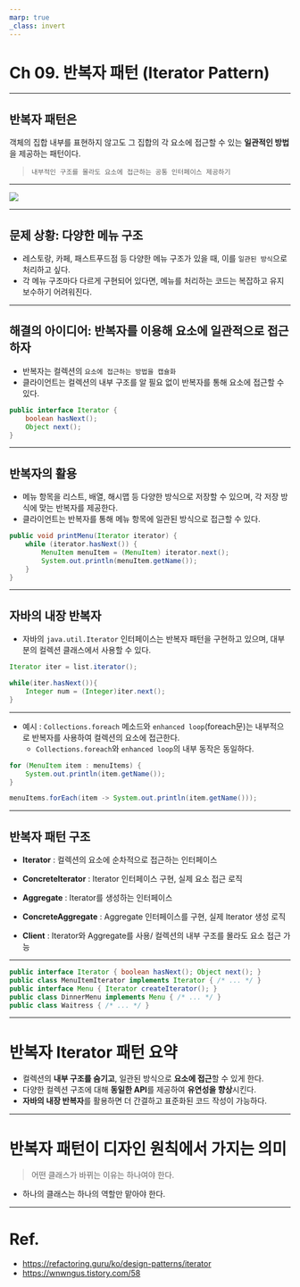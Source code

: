 ```yaml
---
marp: true
_class: invert
---
```


# Ch 09.  반복자 패턴 (Iterator Pattern)

---
## **반복자 패턴**은 
객체의 집합 내부를 표현하지 않고도 그 집합의 각 요소에 접근할 수 있는 **일관적인 방법**을 제공하는 패턴이다.

> `내부적인 구조를 몰라도 요소에 접근하는 공통 인터페이스 제공하기`
---

![](https://refactoring.guru/images/patterns/content/iterator/iterator-ko.png?id=a29a593168960cbd5a2788d2ff4ecd03)

--- 

## 문제 상황: 다양한 메뉴 구조
- 레스토랑, 카페, 패스트푸드점 등 다양한 메뉴 구조가 있을 때, 이를 `일관된 방식`으로 처리하고 싶다.
- 각 메뉴 구조마다 다르게 구현되어 있다면, 메뉴를 처리하는 코드는 복잡하고 유지보수하기 어려워진다.

---

## 해결의 아이디어: 반복자를 이용해 요소에 일관적으로 접근하자
- 반복자는 컬렉션의 `요소에 접근하는 방법을 캡슐화`
- 클라이언트는 컬렉션의 내부 구조를 알 필요 없이 반복자를 통해 요소에 접근할 수 있다.

```java
public interface Iterator {
    boolean hasNext();
    Object next();
}
```

---

## 반복자의 활용
- 메뉴 항목을 리스트, 배열, 해시맵 등 다양한 방식으로 저장할 수 있으며, 각 저장 방식에 맞는 반복자를 제공한다.
- 클라이언트는 반복자를 통해 메뉴 항목에 일관된 방식으로 접근할 수 있다.

```java
public void printMenu(Iterator iterator) {
    while (iterator.hasNext()) {
        MenuItem menuItem = (MenuItem) iterator.next();
        System.out.println(menuItem.getName());
    }
}
```

---

## 자바의 내장 반복자
- 자바의 `java.util.Iterator` 인터페이스는 반복자 패턴을 구현하고 있으며, 대부분의 컬렉션 클래스에서 사용할 수 있다.
```java
Iterator iter = list.iterator();

while(iter.hasNext()){ 
	Integer num = (Integer)iter.next();
}
```

---
- 예시 : `Collections.foreach` 메소드와 `enhanced loop`(foreach문)는 내부적으로 반복자를 사용하여 컬렉션의 요소에 접근한다.
  - `Collections.foreach`와 `enhanced loop`의 내부 동작은 동일하다.

```java
for (MenuItem item : menuItems) {
    System.out.println(item.getName());
}

menuItems.forEach(item -> System.out.println(item.getName()));
```

---

## 반복자 패턴 구조

 - **Iterator** : 컬렉션의 요소에 순차적으로 접근하는 인터페이스

 - **ConcreteIterator** : Iterator 인터페이스 구현, 실제 요소 접근 로직

- **Aggregate** : Iterator를 생성하는 인터페이스

- **ConcreteAggregate** : Aggregate 인터페이스를 구현, 실제 Iterator 생성 로직

- **Client** : Iterator와 Aggregate를 사용/ 컬렉션의 내부 구조를 몰라도 요소 접근 가능
---
```java
public interface Iterator { boolean hasNext(); Object next(); }
public class MenuItemIterator implements Iterator { /* ... */ }
public interface Menu { Iterator createIterator(); }
public class DinnerMenu implements Menu { /* ... */ }
public class Waitress { /* ... */ }
```
---
# 반복자 Iterator 패턴 요약

- 컬렉션의 **내부 구조를 숨기고**, 일관된 방식으로 **요소에 접근**할 수 있게 한다.
- 다양한 컬렉션 구조에 대해 **동일한 API**를 제공하여 **유연성을 향상**시킨다.
- **자바의 내장 반복자**를 활용하면 더 간결하고 표준화된 코드 작성이 가능하다.

---

# 반복자 패턴이 디자인 원칙에서 가지는 의미
> 어떤 클래스가 바뀌는 이유는 하나여야 한다.
- 하나의 클래스는 하나의 역할만 맡아야 한다. 

---
# Ref.
- https://refactoring.guru/ko/design-patterns/iterator
- https://wnwngus.tistory.com/58